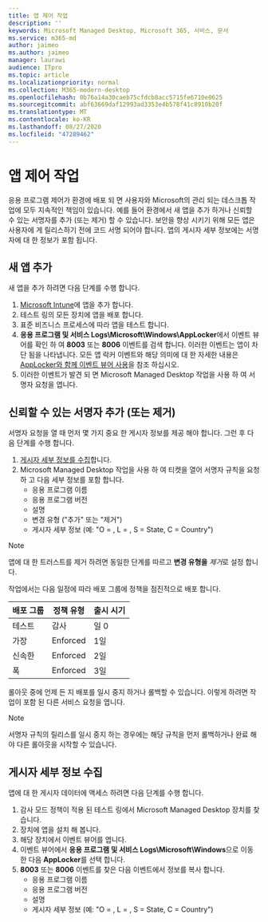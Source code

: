 ```yaml
---
title: 앱 제어 작업
description: ''
keywords: Microsoft Managed Desktop, Microsoft 365, 서비스, 문서
ms.service: m365-md
author: jaimeo
ms.author: jaimeo
manager: laurawi
audience: ITpro
ms.topic: article
ms.localizationpriority: normal
ms.collection: M365-modern-desktop
ms.openlocfilehash: 0b76a14a30caeb75cfdcb8acc5715fe6710e0625
ms.sourcegitcommit: abf63669daf12993ad3353e4b578f41c8910b20f
ms.translationtype: MT
ms.contentlocale: ko-KR
ms.lasthandoff: 08/27/2020
ms.locfileid: "47289462"
---
```

# <a name="work-with-app-control"></a>앱 제어 작업

응용 프로그램 제어가 환경에 배포 되 면 사용자와 Microsoft의 관리 되는 데스크톱 작업에 모두 지속적인 책임이 있습니다. 예를 들어 환경에서 새 앱을 추가 하거나 신뢰할 수 있는 서명자를 추가 (또는 제거) 할 수 있습니다. 보안을 향상 시키기 위해 모든 앱은 사용자에 게 릴리스하기 전에 코드 서명 되어야 합니다. 앱의 게시자 세부 정보에는 서명자에 대 한 정보가 포함 됩니다.


## <a name="add-a-new-app"></a>새 앱 추가

새 앱을 추가 하려면 다음 단계를 수행 합니다.

1. [Microsoft Intune](https://docs.microsoft.com/mem/intune/apps/apps-win32-app-management)에 앱을 추가 합니다.
2. 테스트 링의 모든 장치에 앱을 배포 합니다. 
3. 표준 비즈니스 프로세스에 따라 앱을 테스트 합니다. 
4. **응용 프로그램 및 서비스 Logs\Microsoft\Windows\AppLocker**에서 이벤트 뷰어를 확인 하 여 **8003** 또는 **8006** 이벤트를 검색 합니다. 이러한 이벤트는 앱이 차단 됨을 나타냅니다. 모든 앱 락커 이벤트와 해당 의미에 대 한 자세한 내용은 [AppLocker와 함께 이벤트 뷰어 사용](https://docs.microsoft.com/windows/security/threat-protection/windows-defender-application-control/applocker/using-event-viewer-with-applocker)을 참조 하십시오.
5. 이러한 이벤트가 발견 되 면 Microsoft Managed Desktop 작업을 사용 하 여 서명자 요청을 엽니다.

## <a name="add-or-remove-a-trusted-signer"></a>신뢰할 수 있는 서명자 추가 (또는 제거)

서명자 요청을 열 때 먼저 몇 가지 중요 한 게시자 정보를 제공 해야 합니다. 그런 후 다음 단계를 수행 합니다.

1. [게시자 세부 정보를 수집](#gather-publisher-details)합니다.
2. Microsoft Managed Desktop 작업을 사용 하 여 티켓을 열어 서명자 규칙을 요청 하 고 다음 세부 정보를 포함 합니다.  
    - 응용 프로그램 이름 
    - 응용 프로그램 버전 
    - 설명 
    - 변경 유형 ("추가" 또는 "제거")  
    - 게시자 세부 정보 (예: "O = <publisher name> , L = <location> , S = State, C = Country") 

> [!NOTE]
> 앱에 대 한 트러스트를 제거 하려면 동일한 단계를 따르고 **변경 유형을** *제거*로 설정 합니다.

작업에서는 다음 일정에 따라 배포 그룹에 정책을 점진적으로 배포 합니다.


|배포 그룹  |정책 유형  |출시 시기  |
|---------|---------|---------|
|테스트     |  감사       |  일 0       |
|가장     | Enforced        | 1일        |
|신속한     | Enforced        |  2일       |
|폭     | Enforced        |  3일       |


롤아웃 중에 언제 든 지 배포를 일시 중지 하거나 롤백할 수 있습니다. 이렇게 하려면 작업이 포함 된 다른 서비스 요청을 엽니다.

> [!NOTE]
> 서명자 규칙의 릴리스를 일시 중지 하는 경우에는 해당 규칙을 먼저 롤백하거나 완료 해야 다른 롤아웃을 시작할 수 있습니다.

## <a name="gather-publisher-details"></a>게시자 세부 정보 수집

앱에 대 한 게시자 데이터에 액세스 하려면 다음 단계를 수행 합니다.

1. 감사 모드 정책이 적용 된 테스트 링에서 Microsoft Managed Desktop 장치를 찾습니다. 
2. 장치에 앱을 설치 해 봅니다.
3. 해당 장치에서 이벤트 뷰어를 엽니다. 
4. 이벤트 뷰어에서 **응용 프로그램 및 서비스 Logs\Microsoft\Windows**으로 이동한 다음 **AppLocker**를 선택 합니다. 
5. **8003** 또는 **8006** 이벤트를 찾은 다음 이벤트에서 정보를 복사 합니다. 
    - 응용 프로그램 이름 
    - 응용 프로그램 버전 
    - 설명 
    - 게시자 세부 정보 (예: "O = <publisher name> , L = <location> , S = State, C = Country") 
